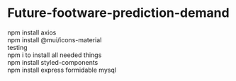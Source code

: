 # Future-footware-prediction-demand
 npm install axios
 <br>
 npm install @mui/icons-material
 <br>
 testing
 <br>
 npm i to install all needed things
 <br>
npm install styled-components
<br>
npm install express formidable mysql

